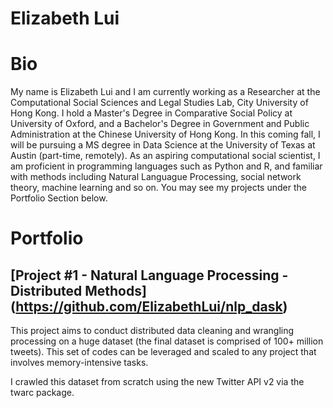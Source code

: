 # Elizabeth Lui

# Bio

My name is Elizabeth Lui and I am currently working as a Researcher at the Computational Social Sciences and Legal Studies Lab, City University of Hong Kong.
I hold a Master's Degree in Comparative Social Policy at University of Oxford, and a Bachelor's Degree in Government and Public Administration at the Chinese University of Hong Kong.
In this coming fall, I will be pursuing a MS degree in Data Science at the University of Texas at Austin (part-time, remotely).
As an aspiring computational social scientist, I am proficient in programming languages such as Python and R, and familiar with methods including Natural Languague Processing, 
social network theory, machine learning and so on. You may see my projects under the Portfolio Section below.

# Portfolio

## [Project #1 - Natural Language Processing - Distributed Methods] (https://github.com/ElizabethLui/nlp_dask)

This project aims to conduct distributed data cleaning and wrangling processing on a huge dataset (the final dataset is comprised of 100+ million tweets). This set of codes can be leveraged and scaled to any project that involves memory-intensive tasks.

I crawled this dataset from scratch using the new Twitter API v2 via the twarc package.

